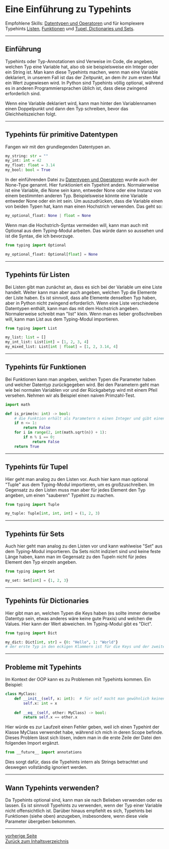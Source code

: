 # Eine Einführung zu Typehints

Empfohlene Skills: [Datentypen und Operatoren](01_datentypen_operationen.md) und für komplexere Typehints
[Listen](04_listen.md), [Funktionen](09_funktionen.md) und [Tupel, Dictionaries und Sets](13_tupel_dictionaries_sets.md).

---

## Einführung

Typehints oder Typ-Annotationen sind Verweise im Code, die angeben, welchen Typ eine Variable hat, also ob sie beispielsweise
ein Integer oder ein String ist. Man kann diese Typehints machen, wenn man eine Variable deklariert, in unserem Fall ist das
der Zeitpunkt, an dem ihr zum ersten Mal ein Wert zugewiesen wird. In Python sind Typehints völlig optional,
während es in anderen Programmiersprachen üblich ist, dass diese zwingend erforderlich sind.

Wenn eine Variable deklariert wird, kann man hinter den Variablennamen einen Doppelpunkt und dann den Typ schreiben, bevor
das Gleichheitszeichen folgt.

---

## Typehints für primitive Datentypen

Fangen wir mit den grundlegenden Datentypen an.

```python
my_string: str = ""
my_int: int = 42
my_float: float = 3.14
my_bool: bool = True
```

In der einführenden Datei zu [Datentypen und Operatoren](01_datentypen_operationen.md) wurde auch der None-Type genannt.
Hier funktioniert ein Typehint anders. Normalerweise ist eine Variable, die None sein kann, entweder None oder eine Instanz
von einem bestimmten anderen Typ. Beispielsweise könnte eine Variable entweder None oder ein int sein. Um auszudrücken,
dass die Variable einen von beiden Typen hat, kann man einen Hochstrich verwenden. Das geht so:

```python
my_optional_float: None | float = None
```

Wenn man die Hochstrich-Syntax vermeiden will, kann man auch mit Optional aus dem Typing-Modul arbeiten. Das würde dann
so aussehen und ist die Syntax, die ich bevorzuge.

```python
from typing import Optional

my_optional_float: Optional[float] = None
```

---

## Typehints für Listen

Bei Listen gibt man zunächst an, dass es sich bei der Variable um eine Liste handelt. Weiter kann man aber auch
angeben, welchen Typ die Elemente der Liste haben. Es ist sinnvoll, dass alle Elemente denselben Typ haben, aber in
Python nicht zwingend erforderlich. Wenn eine Liste verschiedene Datentypen enthält, kann man das mit dem Hochstrich angeben.
Normalerweise schreibt man "list" klein. Wenn man es lieber großschreiben will, kann man List aus dem Typing-Modul importieren.

```python
from typing import List

my_list: list = []
my_int_list: List[int] = [1, 2, 3, 4]
my_mixed_list: List[int | float] = [1, 2, 3.14, 4]
```

---

## Typehints für Funktionen

Bei Funktionen kann man angeben, welchen Typen die Parameter haben und welcher Datentyp zurückgegeben wird. Bei den
Parametern geht man wie bei normalen Variablen vor und der Rückgabetyp wird mit einem Pfeil versehen. Nehmen wir als 
Beispiel einen naiven Primzahl-Test.

```python
import math

def is_prime(n: int) -> bool:
    # die Funktion erhält als Parametern n einen Integer und gibt einen booleschen Wert zurück
    if n <= 1:
        return False
    for i in range(2, int(math.sqrt(n)) + 1):
        if n % i == 0:
            return False
    return True

```

---

## Typehints für Tupel

Hier geht man analog zu den Listen vor. Auch hier kann man optional "Tuple" aus dem Typing-Modul importieren, um es
großzuschreiben. Im Gegensatz zu den Listen muss man aber für jedes Element den Typ angeben, um einen "sauberen" Typehint
zu machen.

```python
from typing import Tuple

my_tuple: Tuple[int, int, int] = (1, 2, 3)
```

---

## Typehints für Sets

Auch hier geht man analog zu den Listen vor und kann wahlweise "Set" aus dem Typing-Modul importieren.
Da Sets nicht indiziert sind und keine feste Länge haben, kann man im Gegensatz zu den Tupeln nicht für jedes
Element den Typ einzeln angeben.

```python
from typing import Set

my_set: Set[int] = {1, 2, 3}
```

---

## Typehints für Dictionaries

Hier gibt man an, welchen Typen die Keys haben (es sollte immer derselbe Datentyp sein, etwas anderes wäre keine gute Praxis)
und welchen die Values. Hier kann der Wert abweichen. Im Typing-Modul gibt es "Dict".

```python
from typing import Dict

my_dict: Dict[int, str] = {0: "Hello", 1: "World"}
# der erste Typ in den eckigen Klammern ist für die Keys und der zweite für die Values.
```

---

## Probleme mit Typehints

Im Kontext der OOP kann es zu Problemen mit Typehints kommen. Ein Beispiel:

```python
class MyClass:
    def __init__(self, x: int):  # für self macht man gewöhnlich keinen Typehint
        self.x: int = x
    
    def __eq__(self, other: MyClass) -> bool:
        return self.x == other.x
```

Hier würde es zur Laufzeit einen Fehler geben, weil ich einen Typehint der Klasse MyClass verwendet habe,
während ich mich in deren Scope befinde. Dieses Problem lässt sich lösen, indem man in die erste Zeile der
Datei den folgenden Import ergänzt.

```python
from __future__ import annotations
```

Dies sorgt dafür, dass die Typehints intern als Strings betrachtet und deswegen vollständig ignoriert werden.

---

## Wann Typehints verwenden?

Da Typehints optional sind, kann man sie nach Belieben verwenden oder es lassen. Es ist sinnvoll Typehints
zu verwenden, wenn der Typ einer Variable nicht offensichtlich ist. Darüber hinaus empfiehlt es sich, Typehints
bei Funktionen (siehe oben) anzugeben, insbesondere, wenn diese viele Parameter übergeben bekommen.

---

[vorherige Seite](19_exceptions.md)  
[Zurück zum Inhaltsverzeichnis](00_inhaltsverzeichnis.md)  
